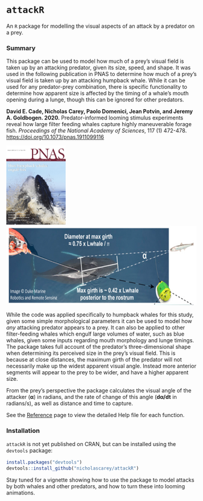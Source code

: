 
<!-- README.md is generated from README.Rmd. Please edit that file -->

# `attackR`

An `R` package for modelling the visual aspects of an attack by a
predator on a prey.

### Summary

This package can be used to model how much of a prey’s visual field is
taken up by an attacking predator, given its size, speed, and shape. It
was used in the following publication in PNAS to determine how much of a
prey’s visual field is taken up by an attacking humpback whale. While it
can be used for any predator-prey combination, there is specific
functionality to determine how apparent size is affected by the timing
of a whale’s mouth opening during a lunge, though this can be ignored
for other predators.

**David E. Cade, Nicholas Carey, Paolo Domenici, Jean Potvin, and Jeremy
A. Goldbogen. 2020.** Predator-informed looming stimulus experiments
reveal how large filter feeding whales capture highly maneuverable
forage fish. *Proceedings of the National Academy of Sciences*, 117 (1)
472-478. <https://doi.org/10.1073/pnas.1911099116>

<img src="images/pnascover.jpg" height="210" /><img src="images/fig1.png" height="210" />

While the code was applied specifically to humpback whales for this
study, given some simple morphological parameters it can be used to
model how *any* attacking predator appears to a prey. It can also be
applied to other filter-feeding whales which engulf large volumes of
water, such as blue whales, given some inputs regarding mouth morphology
and lunge timings. The package takes full account of the predator’s
three-dimensional shape when determining its perceived size in the
prey’s visual field. This is because at close distances, the maximum
girth of the predator will not necessarily make up the widest apparent
visual angle. Instead more anterior segments will appear to the prey to
be wider, and have a higher apparent size.

From the prey’s perspective the package calculates the visual angle of
the attacker (**α**) in radians, and the rate of change of this angle
(**dα/dt** in radians/s), as well as distance and time to capture.

See the
[Reference](https://nicholascarey.github.io/attackR/reference/index.html)
page to view the detailed Help file for each function.

### Installation

`attackR` is not yet published on CRAN, but can be installed using the
`devtools` package:

``` r
install.packages("devtools")
devtools::install_github("nicholascarey/attackR")
```

Stay tuned for a vignette showing how to use the package to model
attacks by both whales and other predators, and how to turn these into
looming animations.
